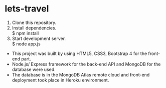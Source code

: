 # lets-travel  

1. Clone this repository.  
2. Install dependencies.  
 $ npm install    
3. Start development server.  
 $ node app.js  
 
- This project was built by using HTML5, CSS3, Bootstrap 4 for the front-end part.  
- Node.js/ Express framework for the back-end API and MongoDB for the database were used.   
- The database is in the MongoDB Atlas remote cloud and front-end deployment took place in Heroku environment.  

